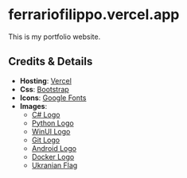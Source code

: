 # ferrariofilippo.vercel.app

This is my portfolio website.

## Credits & Details
- **Hosting**: <a href="https://vercel.com/">Vercel</a>
- **Css**: <a href="https://getbootstrap.com/">Bootstrap</a>
- **Icons**: <a href="https://fonts.google.com/">Google Fonts</a>
- **Images**:
  - <a href="https://commons.wikimedia.org/wiki/File:Csharp_Logo.png">C# Logo</a>
  - <a href="https://www.python.org/community/logos/">Python Logo</a>
  - <a href="https://commons.wikimedia.org/wiki/File:Logo-winui.svg">WinUI Logo</a>
  - <a href="https://git-scm.com/downloads/logos">Git Logo</a>
  - <a href="https://developer.android.com/distribute/marketing-tools/brand-guidelines">Android Logo</a>
  - <a href="https://www.docker.com/company/newsroom/media-resources/">Docker Logo</a>
  - <a href="https://commons.wikimedia.org/wiki/File:Flag_of_Ukraine.svg">Ukranian Flag</a>
